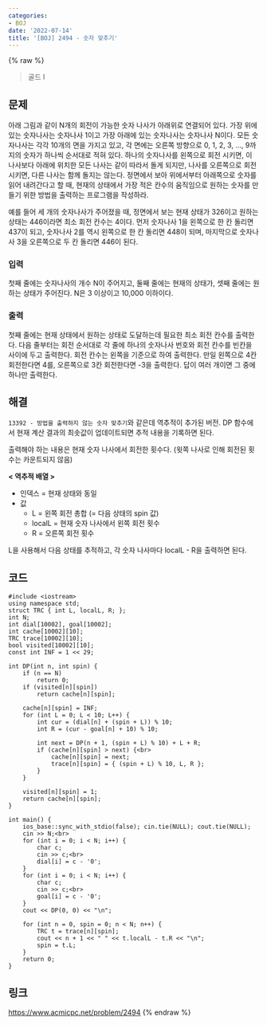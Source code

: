 ```yaml
---
categories:
- BOJ
date: '2022-07-14'
title: '[BOJ] 2494 - 숫자 맞추기'
---
```


{% raw %}
> 골드 I<br>

## 문제
아래 그림과 같이 N개의 회전이 가능한 숫자 나사가 아래위로 연결되어 있다. 가장 위에 있는 숫자나사는 숫자나사 1이고 가장 아래에 있는 숫자나사는 숫자나사 N이다. 모든 숫자나사는 각각 10개의 면을 가지고 있고, 각 면에는 오른쪽 방향으로 0, 1, 2, 3, …, 9까지의 숫자가 하나씩 순서대로 적혀 있다. 하나의 숫자나사를 왼쪽으로 회전 시키면, 이 나사보다 아래에 위치한 모든 나사는 같이 따라서 돌게 되지만, 나사를 오른쪽으로 회전시키면, 다른 나사는 함께 돌지는 않는다. 정면에서 보아 위에서부터 아래쪽으로 숫자를 읽어 내려간다고 할 때, 현재의 상태에서 가장 적은 칸수의 움직임으로 원하는 숫자를 만들기 위한 방법을 출력하는 프로그램을 작성하라.

예를 들어 세 개의 숫자나사가 주어졌을 때, 정면에서 보는 현재 상태가 326이고 원하는 상태는 446이라면 최소 회전 칸수는 4이다. 먼저 숫자나사 1을 왼쪽으로 한 칸 돌리면 437이 되고, 숫자나사 2를 역시 왼쪽으로 한 칸 돌리면 448이 되며, 마지막으로 숫자나사 3을 오른쪽으로 두 칸 돌리면 446이 된다.

### 입력
첫째 줄에는 숫자나사의 개수 N이 주어지고, 둘째 줄에는 현재의 상태가, 셋째 줄에는 원하는 상태가 주어진다. N은 3 이상이고 10,000 이하이다.

### 출력
첫째 줄에는 현재 상태에서 원하는 상태로 도달하는데 필요한 최소 회전 칸수를 출력한다. 다음 줄부터는 회전 순서대로 각 줄에 하나의 숫자나사 번호와 회전 칸수를 빈칸을 사이에 두고 출력한다. 회전 칸수는 왼쪽을 기준으로 하여 출력한다. 만일 왼쪽으로 4칸 회전한다면 4를, 오른쪽으로 3칸 회전한다면 -3을 출력한다. 답이 여러 개이면 그 중에 하나만 출력한다.

## 해결
`13392 - 방법을 출력하지 않는 숫자 맞추기`와 같은데 역추적이 추가된 버전. DP 함수에서 현재 계산 결과의 최솟값이 업데이트되면 추적 내용을 기록하면 된다.

출력해야 하는 내용은 현재 숫자 나사에서 회전한 횟수다. (윗쪽 나사로 인해 회전된 횟수는 카운트되지 않음)

**< 역추적 배열 >**
- 인덱스 = 현재 상태와 동일
- 값
	- L = 왼쪽 회전 총합 (= 다음 상태의 spin 값)
	- localL = 현재 숫자 나사에서 왼쪽 회전 횟수
	- R = 오른쪽 회전 횟수

L을 사용해서 다음 상태를 추적하고, 각 숫자 나사마다 localL - R을 출력하면 된다.

## 코드
```
#include <iostream>
using namespace std;
struct TRC { int L, localL, R; };
int N;
int dial[10002], goal[10002];
int cache[10002][10];
TRC trace[10002][10];
bool visited[10002][10];
const int INF = 1 << 29;

int DP(int n, int spin) {
	if (n == N)
		return 0;
	if (visited[n][spin])
		return cache[n][spin];

	cache[n][spin] = INF;
	for (int L = 0; L < 10; L++) {
		int cur = (dial[n] + (spin + L)) % 10;
		int R = (cur - goal[n] + 10) % 10;

		int next = DP(n + 1, (spin + L) % 10) + L + R;
		if (cache[n][spin] > next) {<br>
			cache[n][spin] = next;
			trace[n][spin] = { (spin + L) % 10, L, R };
		}
	}
	
	visited[n][spin] = 1;
	return cache[n][spin];
}

int main() {
	ios_base::sync_with_stdio(false); cin.tie(NULL); cout.tie(NULL);
	cin >> N;<br>
	for (int i = 0; i < N; i++) {
		char c;
		cin >> c;<br>
		dial[i] = c - '0';
	}
	for (int i = 0; i < N; i++) {
		char c;
		cin >> c;<br>
		goal[i] = c - '0';
	}
	cout << DP(0, 0) << "\n";

	for (int n = 0, spin = 0; n < N; n++) {
		TRC t = trace[n][spin];
		cout << n + 1 << " " << t.localL - t.R << "\n";
		spin = t.L;
	}
	return 0;
}
```

## 링크
https://www.acmicpc.net/problem/2494
{% endraw %}